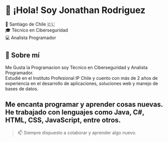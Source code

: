 # 👋 ¡Hola! Soy Jonathan Rodriguez

📍 Santiago de Chile 🇨🇱  
🎓 Técnico en Ciberseguridad  
💻 Analista Programador

## 🧑 Sobre mí

Me Gusta la Programacion soy Técnico en Ciberseguridad y Analista Programador.  
Estudié en el Instituto Profesional IP Chile y cuento con más de 2 años de experiencia en el desarrollo de aplicaciones, soluciones web y manejo de bases de datos.

Me encanta programar y aprender cosas nuevas. He trabajado con lenguajes como Java, C#, HTML, CSS, JavaScript, entre otros.
---
> 📫 Siempre dispuesto a colaborar y aprender algo nuevo.

